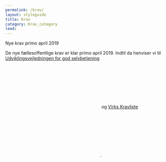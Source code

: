 ```yaml
---
permalink: /krav/
layout: styleguide
title: Krav
category: Krav_category
lead: 
---
```


<div class="alert alert-warning " role="alert">
    <div class="alert-body">
        <p class="alert-heading">Nye krav primo april 2019</p>
        <p class="alert-text">De nye fællesoffentlige krav er klar primo april 2019. Indtil da henviser vi til <a href="http://arkitekturguiden.digitaliser.dk/node/685" class="icon-link">Udviklingsvejledningen for god selvbetjening<svg class="icon-svg"><use xlink:href="#open-in-new"></use></svg></a> og <a href="https://myndighedsnet.virk.dk/virk-viden/integration-og-krav/krav-til-loesninger-paa-virk " class="icon-link">Virks Kravliste<svg class="icon-svg"><use xlink:href="#open-in-new"></use></svg></a>. </p>
    </div>
</div>